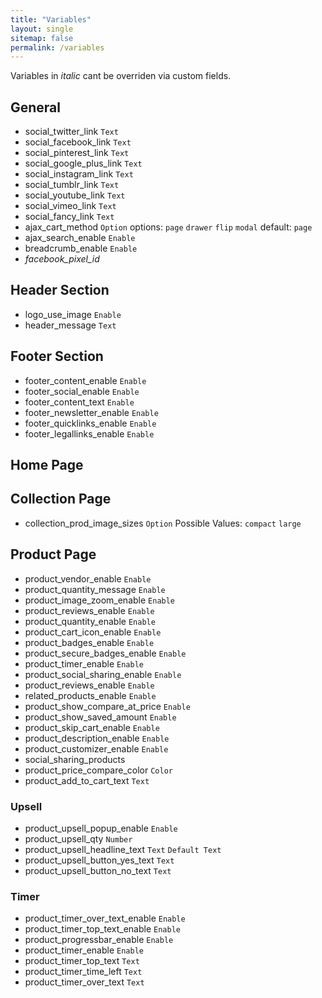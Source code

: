 ```yaml
---
title: "Variables"
layout: single
sitemap: false
permalink: /variables
---
```

Variables in *italic* cant be overriden via custom fields.

## General
- social_twitter_link `Text`
- social_facebook_link `Text`
- social_pinterest_link `Text`
- social_google_plus_link `Text`
- social_instagram_link `Text`
- social_tumblr_link `Text`
- social_youtube_link `Text`
- social_vimeo_link `Text`
- social_fancy_link `Text`
- ajax_cart_method `Option` options: `page` `drawer` `flip` `modal` default: `page`
- ajax_search_enable `Enable`
- breadcrumb_enable `Enable`
- *facebook_pixel_id*

## Header Section
- logo_use_image `Enable`
- header_message `Text`


## Footer Section

- footer_content_enable `Enable`
- footer_social_enable `Enable`
- footer_content_text `Enable`
- footer_newsletter_enable `Enable`
- footer_quicklinks_enable `Enable`
- footer_legallinks_enable `Enable`


## Home Page


## Collection Page

- collection_prod_image_sizes `Option` Possible Values: `compact` `large`


## Product Page

- product_vendor_enable `Enable`
- product_quantity_message `Enable`
- product_image_zoom_enable `Enable`
- product_reviews_enable `Enable`
- product_quantity_enable `Enable`
- product_cart_icon_enable `Enable`
- product_badges_enable `Enable`
- product_secure_badges_enable `Enable`
- product_timer_enable `Enable`
- product_social_sharing_enable `Enable`
- product_reviews_enable `Enable`
- related_products_enable `Enable`
- product_show_compare_at_price `Enable`
- product_show_saved_amount `Enable`
- product_skip_cart_enable `Enable`
- product_description_enable `Enable`
- product_customizer_enable `Enable` 
- social_sharing_products
- product_price_compare_color `Color`
- product_add_to_cart_text `Text`

### Upsell

- product_upsell_popup_enable `Enable`
- product_upsell_qty `Number`
- product_upsell_headline_text `Text` `Default Text`
- product_upsell_button_yes_text `Text`
- product_upsell_button_no_text `Text`

### Timer

- product_timer_over_text_enable `Enable`
- product_timer_top_text_enable `Enable`
- product_progressbar_enable `Enable`
- product_timer_enable `Enable`
- product_timer_top_text `Text`
- product_timer_time_left `Text`
- product_timer_over_text `Text`




